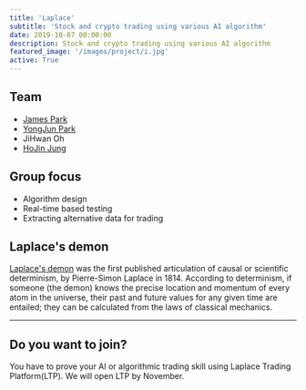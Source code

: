 ```yaml
---
title: 'Laplace'
subtitle: 'Stock and crypto trading using various AI algorithm'
date: 2019-10-07 00:00:00
description: Stock and crypto trading using various AI algorithm
featured_image: '/images/project/i.jpg'
active: True
---
```


## Team

  * [James Park](https://seoulai.com/member/james)
  * [YongJun Park](https://www.linkedin.com/in/yongjun-park/)
  * JiHwan Oh
  * [HoJin Jung](https://www.linkedin.com/in/hojin-jeong-38018b13a/)

## Group focus
  * Algorithm design
  * Real-time based testing
  * Extracting alternative data for trading

## Laplace's demon
  [Laplace's demon](https://en.wikipedia.org/wiki/Laplace%27s_demon) was the first published articulation of causal or scientific determinism, by Pierre-Simon Laplace in 1814.
  According to determinism, if someone (the demon) knows the precise location and momentum of every atom in the universe, their past and future values for any given time are entailed;
  they can be calculated from the laws of classical mechanics.

---

## Do you want to join?

You have to prove your AI or algorithmic trading skill using Laplace Trading Platform(LTP).
We will open LTP by November.
